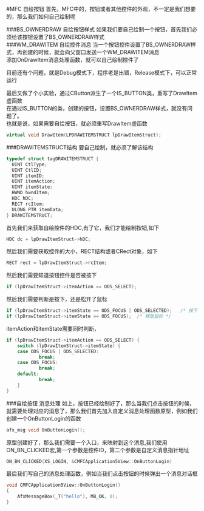 #MFC 自绘按钮
首先，MFC中的，按钮或者其他控件的外观，不一定是我们想要的，那么我们如何自己绘制呢            

###BS_OWNERDRAW 自绘按钮样式
如果我们要自己绘制一个按钮，首先我们必须给该按钮设置了BS_OWNERDRAW样式            
###WM_DRAWITEM 自绘控件消息
当一个按钮控件设置了BS_OWNERDRAW样式，再创建的时候，就会向父窗口发送一个WM_DRAWITEM消息            
添加OnDrawItem消息处理函数，就可以自己绘制控件了           

目前还有个问题，就是Debug模式下，程序老是出错，Release模式下，可以正常运行           

最后又做了个小实验，通过CButton派生了一个IS_BUTTON类，重写了DrawItem虚函数            
在通过IS_BUTTON的类，创建的按钮，设置BS_OWNERDRAW样式，就没有问题了。            
也就是说，如果需要自绘按钮，就必须重写DrawItem虚函数          

```cpp
virtual void DrawItem(LPDRAWITEMSTRUCT lpDrawItemStruct);
```
###DRAWITEMSTRUCT结构
要自己绘制，就必须了解该结构        
```cpp
typedef struct tagDRAWITEMSTRUCT { 
  UINT CtlType; 
  UINT CtlID; 
  UINT itemID; 
  UINT itemAction; 
  UINT itemState; 
  HWND hwndItem; 
  HDC hDC; 
  RECT rcItem; 
  ULONG_PTR itemData; 
} DRAWITEMSTRUCT;
```
首先我们来获取自绘控件的HDC,有了它，我们才能绘制按钮,如下
```cpp
HDC dc = lpDrawItemStruct->hDC;
```
然后我们需要获取控件的大小，RECT结构或者CRect对象，如下
```cpp
RECT rect = lpDrawItemStruct->rcItem;
```
然后我们需要知道按钮控件是否被按下
```cpp
if (lpDrawItemStruct->itemAction == ODS_SELECT);
```
然后我们需要判断是按下，还是松开了鼠标
```cpp
if (lpDrawItemStruct->itemState == ODS_FOCUS | ODS_SELECTED);   /* 按下鼠标 */
if (lpDrawItemStruct->itemState == ODS_FOCUS);  /* 释放鼠标 */
```
itemAction和itemState需要同时判断，
```cpp
if (lpDrawItemStruct->itemAction == ODS_SELECT) {
	switch (lpDrawItemStruct->itemState) {
	case ODS_FOCUS | ODS_SELECTED:
			break;
	case ODS_FOCUS:
			break;
	default:
			break;
	}
}
```

###自绘按钮 消息处理
如上，按钮已经绘制好了，那么当我们点击按钮的时候，就需要处理对应的消息了，那么我们首先加入自定义消息处理函数原型，例如我们创建一个OnButtonLogin的函数                   
```cpp
afx_msg void OnButtonLogin();
```
原型创建好了，那么我们需要一个入口，来映射到这个消息,我们使用ON_BN_CLICKED宏,第一个参数是控件ID，第二个参数是自定义消息指针地址       
```cpp
ON_BN_CLICKED(XS_LOGIN, &CMFCApplication5View::OnButtonLogin)
```
最后我们写自己的消息处理函数，例如当我们点击按钮的时候弹出一个消息对话框
```cpp
void CMFCApplication5View::OnButtonLogin()
{
	AfxMessageBox(_T("hello"), MB_OK, 0);
}
```
